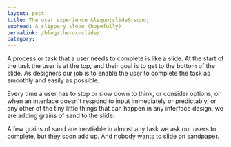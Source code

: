 ```yaml
---
layout: post
title: The user experience &lsquo;slide&rsquo;
subhead: A slippery slope (hopefully)
permalink: /blog/the-ux-slide/
category: 
---
```


A process or task that a user needs to complete is like a slide. At the start of the task the user is at the top, and their goal is to get to the bottom of the slide. As designers our job is to enable the user to complete the task as smoothly and easily as possible.

Every time a user has to stop or slow down to think, or consider options, or when an interface doesn&#39;t respond to input immediately or predictably, or any other of the tiny little things that can happen in any interface design, we are adding grains of sand to the slide. 

A few grains of sand are inevtiable in almost any task we ask our users to complete, but they soon add up. And nobody wants to slide on sandpaper.